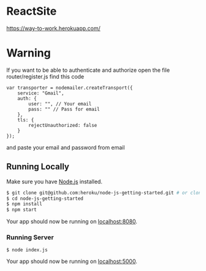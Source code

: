 # ReactSite
https://way-to-work.herokuapp.com/

# Warning

If you want to be able to authenticate and authorize open the file router/register.js find this code 
```
var transporter = nodemailer.createTransport({
    service: "Gmail",
    auth: {
        user: "", // Your email
        pass: "" // Pass for email
    },
    tls: {
        rejectUnauthorized: false
    }
});
```
and paste your email and password from email

## Running Locally

Make sure you have [Node.js](http://nodejs.org/) installed.

```sh
$ git clone git@github.com:heroku/node-js-getting-started.git # or clone your own fork
$ cd node-js-getting-started
$ npm install
$ npm start
```

Your app should now be running on [localhost:8080](http://localhost:8080/).

### Running Server
```
$ node index.js
```

Your app should now be running on [localhost:5000](http://localhost:5000/).
